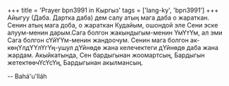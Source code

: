 +++
title = 'Prayer bpn3991 in Кыргыз'
tags = ['lang-ky', 'bpn3991']
+++
Айыгуу (Даба. Дартка даба) дем салу атың мага даба о жараткан. Сенин атың мага доба, о жараткан Кудайым, ошондой эле Сени эске алуум-менин дарым.Сага болгон жакындыгым-менин ҮмҮтҮм, ал эми Сага болгон сҮйҮҮм-менин жандоочум. Сенин мага болгон ак- көңҮлдҮҮлҮгҮң-ушул дҮйнөдө жана келечектеги дҮйнөдө даба жана жардам. Акыйкатында, Сен бардыгынан жоомартсың, Бардыгын жетектөөчҮсҮсҮң, Бардыгынан акылмансың.

-- Bahá'u'lláh

